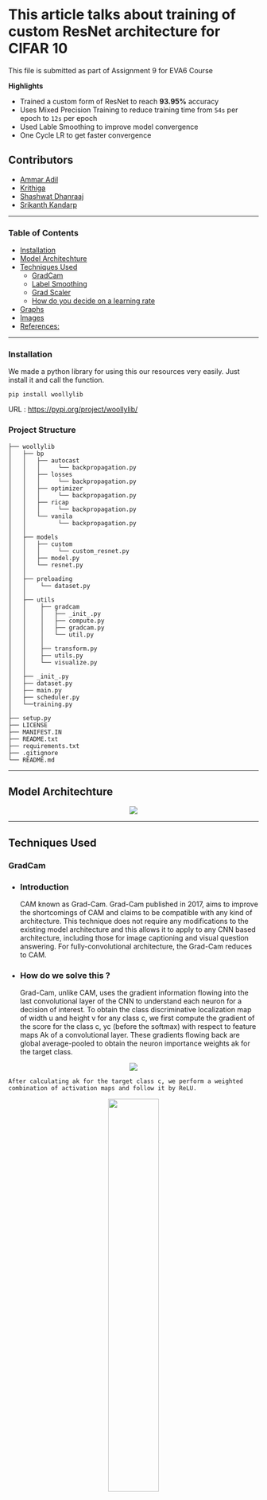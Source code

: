 # This article talks about training of custom ResNet architecture for CIFAR 10

This file is submitted as part of Assignment 9 for EVA6 Course

**Highlights**
* Trained a custom form of ResNet to reach **93.95%** accuracy
* Uses Mixed Precision Training to reduce training time from `54s` per epoch to `12s` per epoch
* Used Lable Smoothing to improve model convergence
* One Cycle LR to get faster convergence

## Contributors

* [Ammar Adil](https://github.com/adilsammar)
* [Krithiga](https://github.com/BottleSpink)
* [Shashwat Dhanraaj](https://github.com/sdhanraaj12)
* [Srikanth Kandarp](https://github.com/Srikanth-Kandarp)

---

### Table of Contents
- [Installation](#installation)
- [Model Architechture](#model-architechture)
- [Techniques Used](#techniques-used)
  - [GradCam](#gradcam)
  - [Label Smoothing](#label-smoothing)
  - [Grad Scaler](#grad-scaler)
  - [How do you decide on a learning rate](#how-do-you-decide-on-a-learning-rate)
- [Graphs](#graphs)
- [Images](#images)
- [References:](#references)

___
### Installation

We made a python library for using this our resources very easily. Just install it and call the function.

```
pip install woollylib
```

URL : https://pypi.org/project/woollylib/

### Project Structure 

```
├── woollylib
│   ├── bp
│   │   ├── autocast
│   │   │     └── backpropagation.py   
│   │   ├── losses
│   │   │     └── backpropagation.py  
│   │   ├── optimizer
│   │   │     └── backpropagation.py  
│   │   ├── ricap
│   │   │     └── backpropagation.py   
│   │   └── vanila  
│   │         └── backpropagation.py   
│   │ 
│   ├── models
│   │   ├── custom
│   │   │     └── custom_resnet.py 
│   │   ├── model.py
│   │   └── resnet.py
│   │ 
│   ├── preloading
│   │    └── dataset.py 
│   │ 
│   ├── utils
│   │    ├── gradcam
│   │    │   ├── _init_.py
│   │    │   ├── compute.py
│   │    │   ├── gradcam.py
│   │    │   └── util.py   
│   │    │
│   │    ├── transform.py 
│   │    ├── utils.py 
│   │    └── visualize.py 
│   │ 
│   ├── _init_.py
│   ├── dataset.py
│   ├── main.py
│   ├── scheduler.py
│   └──training.py
│   
├── setup.py
├── LICENSE
├── MANIFEST.IN
├── README.txt
├── requirements.txt
├── .gitignore
└── README.md
```


___

## Model Architechture


<p align="center">
 <image src='assets/custom_resnet.png'>
</p>
	
---
## Techniques Used


### GradCam

  * ### Introduction 
    CAM known as Grad-Cam. Grad-Cam published in 2017, aims to improve the shortcomings of CAM and claims to be compatible with any kind of architecture. This technique does not require any modifications to the existing model architecture and this allows it to apply to any CNN based architecture, including those for image captioning and visual question answering. For fully-convolutional architecture, the Grad-Cam reduces to CAM.
  * ### How do we solve this ?
    Grad-Cam, unlike CAM, uses the gradient information flowing into the last convolutional layer of the CNN to understand each neuron for a decision of interest. To obtain the class discriminative localization map of width u and height v for any class c, we first compute the gradient of the score for the class c, yc (before the softmax) with respect to feature maps Ak of a convolutional layer. These gradients flowing back are global average-pooled to obtain the neuron importance weights ak for the target class.
	
<p align="center">
    <image src='assets/Weights_1.png'>
</p>
	
    After calculating ak for the target class c, we perform a weighted combination of activation maps and follow it by ReLU.
	    
<p align="center">
    <image src='assets/Linear_Combination.png' width="45%" height="45%" >
</p>
	
    This results in a coarse heatmap of the same size as that of the convolutional feature maps. We apply ReLU to the linear combination because we are only interested in the features that have a positive influence on the class of interest. Without ReLU, the class activation map highlights more than that is required and hence achieve low localization performance.


### Label Smoothing 

  * ### What is label smoothing
	  When using deep learning models for classification tasks, we usually encounter the following problems: overfitting, and overconfidence. Overfitting is well studied and can be tackled with early stopping, dropout, weight regularization etc. On the other hand, we have less tools to tackle overconfidence. Label smoothing is a regularization technique that addresses both problems.

  * ### Overconfidence and Calibration
	A classification model is calibrated if its predicted probabilities of outcomes reflect their accuracy. For example, consider 100 examples within our dataset, each with predicted probability 0.9 by our model. If our model is calibrated, then 90 examples should be classified correctly. Similarly, among another 100 examples with predicted probabilities 0.6, we would expect only 60 examples being correctly classified.
	 ### Model calibration is important for
	* model interpretability and reliability
	* deciding decision thresholds for downstream applications
	* integrating our model into an ensemble or a machine learning pipeline
	
	An overconfident model is not calibrated and its predicted probabilities are consistently higher than the accuracy. For example, it may predict 0.9 for inputs where the accuracy is only 0.6. Notice that models with small test errors can still be overconfident, and therefore can benefit from label smoothing.
	
  * ### Formula of Label Smoothing
	Label smoothing replaces one-hot encoded label vector y_hot with a mixture of y_hot and the uniform distribution: 
      ```bash
    y_ls = (1 - α) * y_hot + α / K
      ```
	here K is the number of label classes, and α is a hyperparameter that determines the amount of smoothing. If α = 0, we obtain the original one-hot encoded y_hot. If α = 1, we get the uniform distribution.
	
  * ### Motivation of Label Smoothing
	Label smoothing is used when the loss function is cross entropy, and the model applies the softmax function to the penultimate layer’s logit vectors z to compute its output probabilities p. In this setting, the gradient of the cross entropy loss function with respect to the logits is simply


### Grad Scaler
 * ### Introduction 
	16-bit precision may not always be enough for some computations. One particular case of interest is representing gradient values, a great portion of which are usually small values. Representing them with 16-bit floats often leads to buffer underflows (i.e. they’d be represented as zeros). This makes training neural networks very unstable. GradScalar is designed to resolve this issue. It takes as input your loss value and multiplies it by a large scalar, inflating gradient values, and therefore making them represnetable in 16-bit precision. It then scales them down during gradient update to ensure parameters are updated correctly. This is generally what GradScalar does. But under the hood GradScalar is a bit smarter than that. Inflating the gradients may actually result in overflows which is equally bad. So GradScalar actually monitors the gradient values and if it detects overflows it skips updates, scaling down the scalar factor according to a configurable schedule. (The default schedule usually works but we may need to adjust that for our use case.)

	Using GradScalar is very easy in practice:
	    
<p align="center">
<image src='assets/gradscaler.png' >
</p>	
	
	Note that we first create an instance of GradScalar. In training loop we call GradScalar.scale to scale the loss before calling backward to produce inflated gradients, we then use GradScalar.step which (may) update the model parameters. We then call GradScalar.update which performs the scalar update if needed. 

## How do you decide on a learning rate?

Let's start, now the question is how do you decide the learning rate right ? the answer would be if it's too slow, your neural net is going to take forever to learn. But if it's too high, each step you take will go over the minimum and you'll never get to an acceptable loss. Worse case is, a high learning rate could lead you to an increasing loss until it reaches null value. Now you might think why is this happening ? the theory says that If your gradients are really high, then a high learning rate is going to take you to a spot that's so far away from the minimum you will probably be worse than before in terms of loss. Even on something as simple as a parabola, see how a high learning rate quickly gets you further and further away from the minima.

<p align="center">
<image src='assets/Lr_1.png' >
</p>
	
So we have to pick exactly the right value, not too high and not too low. For a long time, it's been a game of try and see, but in this article another approach is presented. Over an epoch begin your SGD with a very low learning rate (like 10−8) but change it (by multiplying it by a certain factor for instance) at each mini-batch until it reaches a very high value (like 1 or 10). Record the loss each time at each iteration and once you're finished, plot those losses against the learning rate. You'll find something like this:
	
<p align="center">
<image src='assets/Lr_2.png' >
</p>
	
The loss decreases at the beginning, then it stops and it goes back increasing, usually extremely quickly. That's because with very low learning rates, we get better and better, especially since we increase them. Then comes a point where we reach a value that's too high and the phenomenon shown before happens. Looking at this graph, what is the best learning rate to choose? Not the one corresponding to the minimum.

Why? Well the learning rate that corresponds to the minimum value is already a bit too high, since we are at the edge between improving and getting all over the place. We want to go one order of magnitude before, a value that's still aggressive (so that we train quickly) but still on the safe side from an explosion. In the example described by the picture above, for instance, we don't want to pick 10−1 but rather 10−2. This method can be applied on top of every variant of SGD, and any kind of network. We just have to go through one epoch (usually less) and record the values of our loss to get the data for our plot.


---
## How do we code it ?

Well it's pretty simple when we have used the fastai library.

```python
learner.lr_find()
learner.sched.plot()
```
The first one is that we won't really plot the loss of each mini-batch, but some smoother version of it. If we tried to plot the raw loss, we would end up with a graph like this one:

<p align="center">
<image src='assets/Lr_3.png' >
</p>
	
Even if we can see a global trend (and that's because I truncated the part where it goes up to infinity on the right), it's not as clear as the previous graph. To smooth those losses we will take their exponentially weighed averages. It sounds far more complicated that it is and if you're familiar with the momentum variant of SGD it's exactly the same. At each step where we get a loss, we define this average loss by

<p align="center">
<image src='assets/Lr_4.png' >
</p>
	
where β is a parameter we get to pick between 0 and 1. This way the average losses will reduce the noise and give us a smoother graph where we'll definitely be able to see the trend. This also also explains why we are too late when we reach the minimum in our first curve: this averaged loss will stay low when our losses start to explode, and it'll take a bit of time before it starts to really increase.

If you don't see the exponentially weighed behind this average, it's because it's hidden in our recursive formula. If our losses are l0,…,ln then the exponentially weighed loss at a given index i is

<p align="center">
<image src='assets/Lr_5.png' >
</p>	

so the weights are all powers of β. If remember the formula giving the sum of a geometric sequence, the sum of our weights is

<p align="center">
<image src='assets/Lr_6.png' >
</p>
	
so to really be an average, we have to divide our average loss by this factor. In the end, the loss we will plot is

<p align="center">
<image src='assets/Lr_7.png' >
</p>
	
this doesn't really change a thing when i is big, because βi+1 will be very close to 0. But for the first values of i, it insures we get better results. This is called the bias-corrected version of our average.

The next thing we will change in our training loop is that we probably won't need to do one whole epoch: if the loss is starting to explode, we probably don't want to continue. The criteria that's implemented in the fastai library and that seems to work pretty well is:

```
current smoothed loss > 4 × minimum smoothed loss
```
Lastly, we need just a tiny bit of math to figure out by how much to multiply our learning rate at each step. If we begin with a learning rate of lr0 and multiply it at each step by then at the i-th step, our learning rate will be

```
ri = lr0 × qi
```
Now, we want to figure out q knowing lr0 and lr N−1 (the final value after N steps) so we isolate it:

<p align="center">
<image src='assets/Lr_8.png' >
</p>
	
Why go through this trouble and not just take learning rates by regularly splitting the interval between our initial value and our final value? We have to remember we will plot the loss against the logs of the learning rates at the end, and if we take the log of our lri we have
	
<p align="center">
<image src='assets/Lr_9.png' >
</p>
	
which corresponds to regularly splitting the interval between our initial value and our final value... but on a log scale! That way we're sure to have evenly spaced points on our curve, whereas by taking

<p align="center">
<image src='assets/Lr_10.png' >
</p>

we would have had all the points concentrated near the end (since lrN−1 is much bigger than lr0

---
### Graphs
	
<p align="center">
<image src='assets/graph.png' >
</p>
	
---

### Images
	
<p align="center">
<image src='assets/images.png' >
</p>
	
---

### References:
* https://medium.com/@stepanulyanin/implementing-grad-cam-in-pytorch-ea0937c31e82
* https://docs.nvidia.com/deeplearning/performance/mixed-precision-training/index.html
* https://towardsdatascience.com/what-is-label-smoothing-108debd7ef06	
* https://stackoverflow.com/questions/55681502/label-smoothing-in-pytorch

